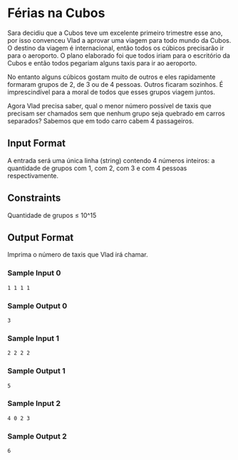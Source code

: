 # Férias na Cubos

Sara decidiu que a Cubos teve um excelente primeiro trimestre esse ano, por isso convenceu Vlad a aprovar uma viagem para todo mundo da Cubos. O destino da viagem é internacional, então todos os cúbicos precisarão ir para o aeroporto. O plano elaborado foi que todos iriam para o escritório da Cubos e então todos pegariam alguns taxis para ir ao aeroporto.

No entanto alguns cúbicos gostam muito de outros e eles rapidamente formaram grupos de 2, de 3 ou de 4 pessoas. Outros ficaram sozinhos. É imprescindível para a moral de todos que esses grupos viagem juntos.

Agora Vlad precisa saber, qual o menor número possível de taxis que precisam ser chamados sem que nenhum grupo seja quebrado em carros separados? Sabemos que em todo carro cabem 4 passageiros.

## Input Format

A entrada será uma única linha (string) contendo 4 números inteiros: a quantidade de grupos com 1, com 2, com 3 e com 4 pessoas respectivamente.

## Constraints

Quantidade de grupos ≤ 10^15

## Output Format

Imprima o número de taxis que Vlad irá chamar.

### Sample Input 0

```
1 1 1 1
```

### Sample Output 0

```
3
```

### Sample Input 1

```
2 2 2 2
```

### Sample Output 1

```
5
```

### Sample Input 2

```
4 0 2 3
```

### Sample Output 2

```
6
```